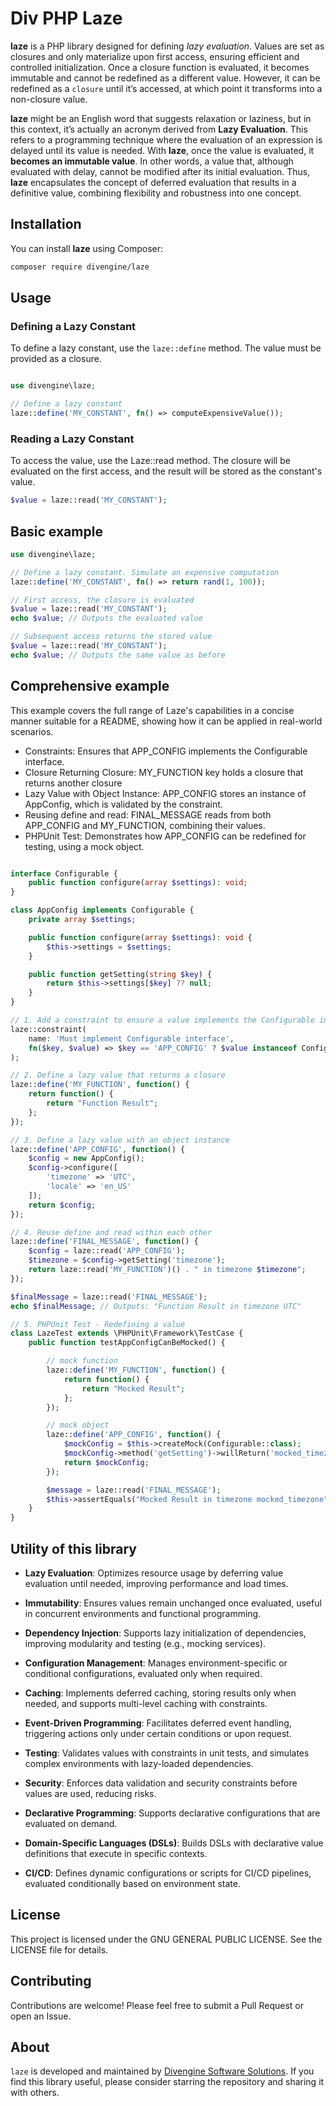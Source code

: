 # Div PHP Laze

**laze** is a PHP library designed for defining _lazy evaluation_. Values are set as closures and only materialize upon first access, ensuring efficient and controlled initialization. Once a closure function is evaluated, it becomes immutable and cannot be redefined as a different value. However, it can be redefined as a `closure` until it’s accessed, at which point it transforms into a non-closure value.

**laze** might be an English word that suggests relaxation or laziness, but in this context, it’s actually an acronym derived from **Lazy Evaluation**. This refers to a programming technique where the evaluation of an expression is delayed until its value is needed. With **laze**, once the value is evaluated, it **becomes an immutable value**. In other words, a value that, although evaluated with delay, cannot be modified after its initial evaluation. Thus, **laze** encapsulates the concept of deferred evaluation that results in a definitive value, combining flexibility and robustness into one concept.

## Installation

You can install **laze** using Composer:

```bash
composer require divengine/laze
```

## Usage

### Defining a Lazy Constant

To define a lazy constant, use the `laze::define` method. The value must be provided as a closure.

```php

use divengine\laze;

// Define a lazy constant
laze::define('MY_CONSTANT', fn() => computeExpensiveValue());
```

### Reading a Lazy Constant

To access the value, use the Laze::read method. The closure will be evaluated on the first access, and the result will be stored as the constant's value.

```php
$value = laze::read('MY_CONSTANT');
```

## Basic example

```php
use divengine\laze;

// Define a lazy constant. Simulate an expensive computation
laze::define('MY_CONSTANT', fn() => return rand(1, 100)); 

// First access, the closure is evaluated
$value = laze::read('MY_CONSTANT');
echo $value; // Outputs the evaluated value

// Subsequent access returns the stored value
$value = laze::read('MY_CONSTANT');
echo $value; // Outputs the same value as before
```

## Comprehensive example

This example covers the full range of Laze's capabilities in a concise manner suitable for a README, showing how it can be applied in real-world scenarios.

- Constraints: Ensures that APP_CONFIG implements the Configurable interface.
- Closure Returning Closure: MY_FUNCTION key holds a closure that returns another closure
- Lazy Value with Object Instance: APP_CONFIG stores an instance of AppConfig, which is validated by the constraint.
- Reusing define and read: FINAL_MESSAGE reads from both APP_CONFIG and MY_FUNCTION, combining their values.
- PHPUnit Test: Demonstrates how APP_CONFIG can be redefined for testing, using a mock object.

```php

interface Configurable {
    public function configure(array $settings): void;
}

class AppConfig implements Configurable {
    private array $settings;

    public function configure(array $settings): void {
        $this->settings = $settings;
    }

    public function getSetting(string $key) {
        return $this->settings[$key] ?? null;
    }
}

// 1. Add a constraint to ensure a value implements the Configurable interface
laze::constraint(
    name: 'Must implement Configurable interface',
    fn($key, $value) => $key == 'APP_CONFIG' ? $value instanceof Configurable : true
);

// 2. Define a lazy value that returns a closure
laze::define('MY_FUNCTION', function() {
    return function() {
        return "Function Result";
    };
});

// 3. Define a lazy value with an object instance
laze::define('APP_CONFIG', function() {
    $config = new AppConfig();
    $config->configure([
        'timezone' => 'UTC',
        'locale' => 'en_US'
    ]);
    return $config;
});

// 4. Reuse define and read within each other
laze::define('FINAL_MESSAGE', function() {
    $config = laze::read('APP_CONFIG');
    $timezone = $config->getSetting('timezone');
    return laze::read('MY_FUNCTION')() . " in timezone $timezone";
});

$finalMessage = laze::read('FINAL_MESSAGE');
echo $finalMessage; // Outputs: "Function Result in timezone UTC"

// 5. PHPUnit Test - Redefining a value
class LazeTest extends \PHPUnit\Framework\TestCase {
    public function testAppConfigCanBeMocked() {

        // mock function
        laze::define('MY_FUNCTION', function() {
            return function() {
                return "Mocked Result";
            };
        });

        // mock object
        laze::define('APP_CONFIG', function() {
            $mockConfig = $this->createMock(Configurable::class);
            $mockConfig->method('getSetting')->willReturn('mocked_timezone');
            return $mockConfig;
        });

        $message = laze::read('FINAL_MESSAGE');
        $this->assertEquals("Mocked Result in timezone mocked_timezone", $message);
    }
}

```

## Utility of this library

- **Lazy Evaluation**: Optimizes resource usage by deferring value evaluation until needed, improving performance and load times.

- **Immutability**: Ensures values remain unchanged once evaluated, useful in concurrent environments and functional programming.

- **Dependency Injection**: Supports lazy initialization of dependencies, improving modularity and testing (e.g., mocking services).

- **Configuration Management**: Manages environment-specific or conditional configurations, evaluated only when required.

- **Caching**: Implements deferred caching, storing results only when needed, and supports multi-level caching with constraints.

- **Event-Driven Programming**: Facilitates deferred event handling, triggering actions only under certain conditions or upon request.

- **Testing**: Validates values with constraints in unit tests, and simulates complex environments with lazy-loaded dependencies.

- **Security**: Enforces data validation and security constraints before values are used, reducing risks.

- **Declarative Programming**: Supports declarative configurations that are evaluated on demand.

- **Domain-Specific Languages (DSLs)**: Builds DSLs with declarative value definitions that execute in specific contexts.

- **CI/CD**: Defines dynamic configurations or scripts for CI/CD pipelines, evaluated conditionally based on environment state.

## License

This project is licensed under the GNU GENERAL PUBLIC LICENSE. See the LICENSE file for details.

## Contributing

Contributions are welcome! Please feel free to submit a Pull Request or open an Issue.

## About

`laze` is developed and maintained by [Divengine Software Solutions](https://divengine.com). If you find this library useful, please consider starring the repository and sharing it with others.
